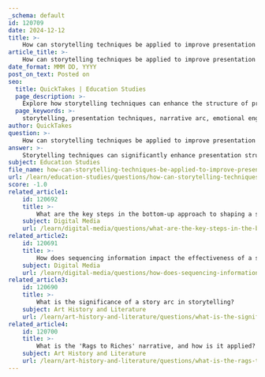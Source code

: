 ```yaml
---
_schema: default
id: 120709
date: 2024-12-12
title: >-
    How can storytelling techniques be applied to improve presentation structure?
article_title: >-
    How can storytelling techniques be applied to improve presentation structure?
date_format: MMM DD, YYYY
post_on_text: Posted on
seo:
  title: QuickTakes | Education Studies
  page_description: >-
    Explore how storytelling techniques can enhance the structure of presentations by making them more engaging, memorable, and emotionally resonant with audiences.
  page_keywords: >-
    storytelling, presentation techniques, narrative arc, emotional engagement, hero's journey, audience participation, visual storytelling, building tension, setting the scene, dialogue
author: QuickTakes
question: >-
    How can storytelling techniques be applied to improve presentation structure?
answer: >-
    Storytelling techniques can significantly enhance presentation structure by making the content more engaging, memorable, and emotionally resonant with the audience. Here are several ways to apply these techniques effectively:\n\n1. **Narrative Arc**: Incorporate a clear narrative arc in your presentation, which includes an introduction, rising action, climax, falling action, and resolution. This structure helps guide the audience through your message in a coherent manner, making it easier for them to follow and retain the information presented.\n\n2. **The Hero's Journey**: Utilize the monomyth or Hero's Journey framework, which involves stages such as the call to adventure, facing challenges, and transformation. This approach can create a compelling storyline that resonates with the audience, as they often relate to the hero's struggles and triumphs.\n\n3. **Emotional Engagement**: Craft your presentation to evoke emotions by sharing personal stories or anecdotes that connect with the audience on a human level. This emotional engagement can motivate listeners to take action or change their perspectives.\n\n4. **Setting the Scene**: Begin your presentation by setting the scene to draw the audience in. Describe the context or background of your story, which helps to create a vivid mental image and prepares the audience for the journey ahead.\n\n5. **Use of Dialogue**: Incorporate dialogue within your stories to make them more relatable and dynamic. This technique can help to humanize your presentation and make the characters or scenarios more engaging.\n\n6. **Building Tension**: Create anticipation by building tension throughout your presentation. This can be achieved by gradually revealing information or presenting challenges that need to be resolved, leading to a satisfying climax.\n\n7. **Visual Storytelling**: Enhance your narrative with visuals that complement the story. Use graphics, images, or videos to illustrate key points and evoke emotions, making the presentation more impactful.\n\n8. **Audience Participation**: Engage your audience by inviting them to participate in the storytelling process. This could involve asking questions, encouraging them to share their experiences, or adapting the story in real-time based on their reactions.\n\nBy integrating these storytelling techniques into your presentation structure, you can transform data and information into a gripping narrative that not only informs but also captivates and inspires your audience. This approach not only enhances the effectiveness of your communication but also fosters a deeper connection with your listeners.
subject: Education Studies
file_name: how-can-storytelling-techniques-be-applied-to-improve-presentation-structure.md
url: /learn/education-studies/questions/how-can-storytelling-techniques-be-applied-to-improve-presentation-structure
score: -1.0
related_article1:
    id: 120692
    title: >-
        What are the key steps in the bottom-up approach to shaping a story?
    subject: Digital Media
    url: /learn/digital-media/questions/what-are-the-key-steps-in-the-bottomup-approach-to-shaping-a-story
related_article2:
    id: 120691
    title: >-
        How does sequencing information impact the effectiveness of a story?
    subject: Digital Media
    url: /learn/digital-media/questions/how-does-sequencing-information-impact-the-effectiveness-of-a-story
related_article3:
    id: 120690
    title: >-
        What is the significance of a story arc in storytelling?
    subject: Art History and Literature
    url: /learn/art-history-and-literature/questions/what-is-the-significance-of-a-story-arc-in-storytelling
related_article4:
    id: 120700
    title: >-
        What is the 'Rags to Riches' narrative, and how is it applied?
    subject: Art History and Literature
    url: /learn/art-history-and-literature/questions/what-is-the-rags-to-riches-narrative-and-how-is-it-applied
---
```


&nbsp;